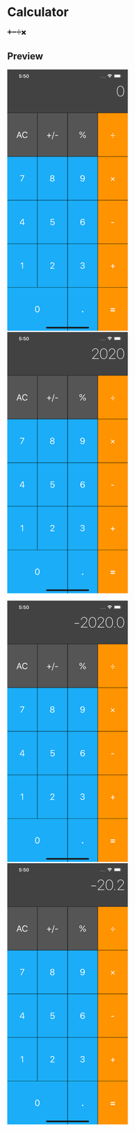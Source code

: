 # Calculator
➕➖➗✖️

## Preview
<img src="/screenshot/1.png" alt="Demo" height="600px"/> <img src="/screenshot/2.png" alt="Demo" height="600px"/>

<img src="/screenshot/3.png" alt="Demo" height="600px"/> <img src="/screenshot/4.png" alt="Demo" height="600px"/>
